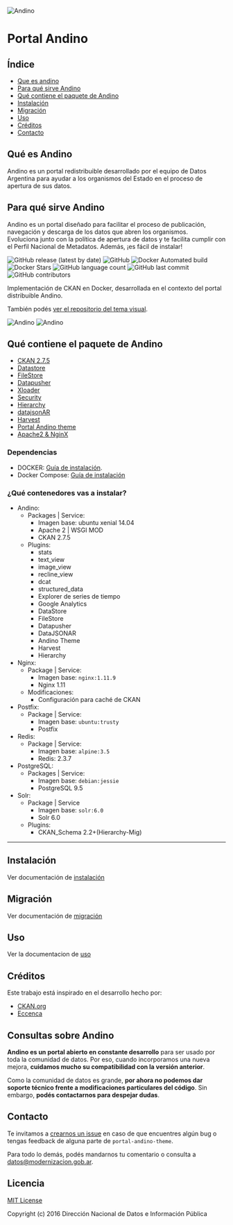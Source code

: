 ![Andino](http://andino.datos.gob.ar/app/img/logo-andino.svg)

# Portal Andino

## Índice

+ [Que es andino](#qué-es-andino)
+ [Para qué sirve Andino](#para-qué-sirve-andino)
+ [Qué contiene el paquete de Andino](#qué-contiene-el-paquete-de-andino)
+ [Instalación](#instalación)
+ [Migración](#migración)
+ [Uso](#uso)
+ [Créditos](#créditos)
+ [Contacto](#contacto)

## Qué es Andino

Andino es un portal redistribuible desarrollado por el equipo de Datos Argentina para ayudar a los organismos del Estado en el proceso de apertura de sus datos.

## Para qué sirve Andino
Andino es un portal diseñado para facilitar el proceso de publicación, navegación y descarga de los datos que abren los organismos. <br>
Evoluciona junto con la política de apertura de datos y te facilita cumplir con el Perfil Nacional de Metadatos. Además, ¡es fácil de instalar!

![GitHub release (latest by date)](https://img.shields.io/github/v/release/datosgobar/portal-andino?style=plastic)
![GitHub](https://img.shields.io/github/license/datosgobar/portal-andino)
![Docker Automated build](https://img.shields.io/docker/automated/datosgobar/portal-andino)
![Docker Stars](https://img.shields.io/docker/stars/datosgobar/portal-andino)
![GitHub language count](https://img.shields.io/github/languages/count/datosgobar/portal-andino)
![GitHub last commit](https://img.shields.io/github/last-commit/datosgobar/portal-andino)
![GitHub contributors](https://img.shields.io/github/contributors/datosgobar/portal-andino)

Implementación de CKAN en Docker, desarrollada en el contexto del portal distribuible Andino.

También podés [ver el repositorio del tema visual](https://github.com/datosgobar/portal-andino-theme).


![Andino](https://datosgobar.github.io/portal-andino/assets/portal-andino-sec-acerca.png)
![Andino](https://datosgobar.github.io/portal-andino/assets/portal-andino-sec-acerca-02.png)


## Qué contiene el paquete de Andino

+ [CKAN 2.7.5](https://docs.ckan.org/en/2.7/changelog.html#v2-7-5-2018-12-12)
+ [Datastore](http://docs.ckan.org/en/latest/maintaining/datastore.html)
+ [FileStore](http://docs.ckan.org/en/latest/maintaining/filestore.html)
+ [Datapusher](https://github.com/ckan/datapusher)
+ [Xloader](https://github.com/ckan/ckanext-xloader)
+ [Security](https://github.com/data-govt-nz/ckanext-security)
+ [Hierarchy](https://github.com/datagovuk/ckanext-hierarchy)
+ [datajsonAR](https://github.com/datosgobar/ckanext-datajsonAR)
+ [Harvest](https://github.com/ckan/ckanext-harvest)
+ [Portal Andino theme](https://github.com/datosgobar/portal-andino-theme)
+ [Apache2 & NginX](http://docs.ckan.org/en/ckan-2.5.2/maintaining/installing/deployment.html#install-apache-modwsgi-modrpaf)


### Dependencias

+ DOCKER: [Guía de instalación](https://docs.docker.com/engine/installation).
+ Docker Compose: [Guía de instalación](https://docs.docker.com/compose/install/)

### ¿Qué contenedores vas a instalar?

+ Andino:
  + Packages | Service:
    + Imagen base: ubuntu xenial 14.04
    + Apache 2 | WSGI MOD
    + CKAN 2.7.5
  + Plugins:
    + stats 
    + text_view 
    + image_view 
    + recline_view
    + dcat
    + structured_data 
    + Explorer de series de tiempo
    + Google Analytics
    + DataStore
    + FileStore
    + Datapusher
    + DataJSONAR
    + Andino Theme
    + Harvest
    + Hierarchy
+ Nginx:
  + Package | Service:
    + Imagen base: `nginx:1.11.9`
    + Nginx 1.11
  + Modificaciones:
    + Configuración para caché de CKAN
+ Postfix:
  + Package | Service:
    + Imagen base: `ubuntu:trusty`
    + Postfix
+ Redis:
  + Package | Service:
    + Imagen base: `alpine:3.5`
    + Redis: 2.3.7
+ PostgreSQL:
  + Packages | Service:
    + Imagen base: `debian:jessie`
    + PostgreSQL 9.5
+ Solr:
  + Package | Service
    + Imagen base: `solr:6.0`
    + Solr 6.0
  + Plugins:
    + CKAN_Schema 2.2+(Hierarchy-Mig)

---

## Instalación

Ver documentación de [instalación](https://datosgobar.github.io/portal-andino/developers/install/)

## Migración

Ver documentación de [migración](https://datosgobar.github.io/portal-andino/developers/migration/)

## Uso

Ver la documentacion de [uso](https://datosgobar.github.io/portal-andino/developers/maintenance/)


## Créditos

Este trabajo está inspirado en el desarrollo hecho por:

+ [CKAN.org](https://github.com/ckan/ckan/)
+ [Eccenca](https://github.com/eccenca/ckan-docker)

## Consultas sobre Andino

**Andino es un portal abierto en constante desarrollo** para ser usado por toda la comunidad de datos. Por eso, cuando incorporamos una nueva mejora, **cuidamos mucho su compatibilidad con la versión anterior**.

Como la comunidad de datos es grande, **por ahora no podemos dar soporte técnico frente a modificaciones particulares del código**. Sin embargo, **podés contactarnos para despejar dudas**. 

## Contacto

Te invitamos a [crearnos un issue](https://github.com/datosgobar/portal-andino-theme/issues/new?title=Encontre%20un%20bug%20en%20nombre-del-repo) en caso de que encuentres algún bug o tengas feedback de alguna parte de `portal-andino-theme`.

Para todo lo demás, podés mandarnos tu comentario o consulta a [datos@modernizacion.gob.ar](mailto:datos@modernizacion.gob.ar).

## Licencia

[MIT License](https://github.com/datosgobar/portal-andino/blob/master/LICENSE)

Copyright (c) 2016 Dirección Nacional de Datos e Información Pública

